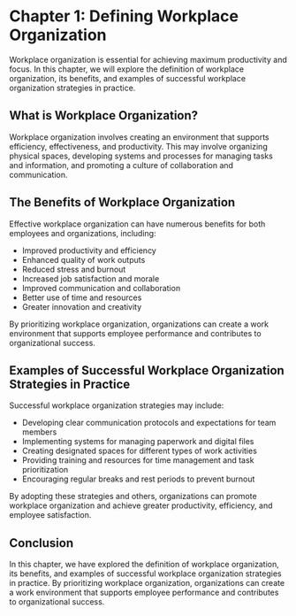 Chapter 1: Defining Workplace Organization
==========================================

Workplace organization is essential for achieving maximum productivity and focus. In this chapter, we will explore the definition of workplace organization, its benefits, and examples of successful workplace organization strategies in practice.

What is Workplace Organization?
-------------------------------

Workplace organization involves creating an environment that supports efficiency, effectiveness, and productivity. This may involve organizing physical spaces, developing systems and processes for managing tasks and information, and promoting a culture of collaboration and communication.

The Benefits of Workplace Organization
--------------------------------------

Effective workplace organization can have numerous benefits for both employees and organizations, including:

* Improved productivity and efficiency
* Enhanced quality of work outputs
* Reduced stress and burnout
* Increased job satisfaction and morale
* Improved communication and collaboration
* Better use of time and resources
* Greater innovation and creativity

By prioritizing workplace organization, organizations can create a work environment that supports employee performance and contributes to organizational success.

Examples of Successful Workplace Organization Strategies in Practice
--------------------------------------------------------------------

Successful workplace organization strategies may include:

* Developing clear communication protocols and expectations for team members
* Implementing systems for managing paperwork and digital files
* Creating designated spaces for different types of work activities
* Providing training and resources for time management and task prioritization
* Encouraging regular breaks and rest periods to prevent burnout

By adopting these strategies and others, organizations can promote workplace organization and achieve greater productivity, efficiency, and employee satisfaction.

Conclusion
----------

In this chapter, we have explored the definition of workplace organization, its benefits, and examples of successful workplace organization strategies in practice. By prioritizing workplace organization, organizations can create a work environment that supports employee performance and contributes to organizational success.


